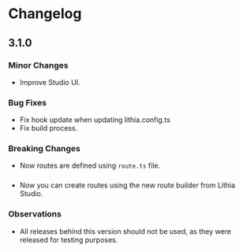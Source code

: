 # Changelog

## 3.1.0

### Minor Changes

- Improve Studio UI.

### Bug Fixes

- Fix hook update when updating lithia.config.ts
- Fix build process.

### Breaking Changes

- Now routes are defined using `route.ts` file.

###

- Now you can create routes using the new route builder from Lithia Studio.

### Observations

- All releases behind this version should not be used, as they were released for testing purposes.
